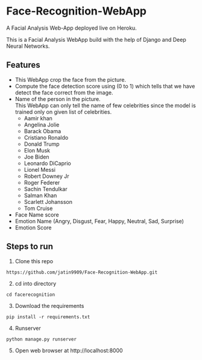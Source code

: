 # Face-Recognition-WebApp
A Facial Analysis Web-App deployed live on Heroku.

This is a Facial Analysis WebApp build with the help of Django and Deep Neural Networks. 

## Features
- This WebApp crop the face from the picture.
- Compute the face detection score using (0 to 1) which tells that we have detect the face correct from the image. 
- Name of the person in the picture. <br> This WebApp can only tell the name of few celebrities since the model is trained only on given list of celebrities. <br> 
  <ul>
  <li>Aamir khan</li>
  <li>Angelina Jolie</li>
  <li>Barack Obama</li>
  <li>Cristiano Ronaldo</li>
  <li>Donald Trump</li>
  <li>Elon Musk</li>
  <li>Joe Biden</li>
  <li>Leonardo DiCaprio</li>
  <li>Lionel Messi</li>
  <li>Robert Downey Jr</li>
  <li>Roger Federer</li>
  <li>Sachin Tendulkar</li>
  <li>Salman Khan</li>
  <li>Scarlett Johansson</li>
  <li>Tom Cruise</li>
  </ul>
-  Face Name score
-  Emotion Name (Angry, Disgust, Fear, Happy, Neutral, Sad, Surprise)
-  Emotion Score

## Steps to run
1. Clone this repo
```
https://github.com/jatin9909/Face-Recognition-WebApp.git
```
2. cd into directory
```
cd facerecognition
```
3. Download the requirements
```
pip install -r requirements.txt
```
4. Runserver
```
python manage.py runserver
```
5. Open web browser at http://localhost:8000
